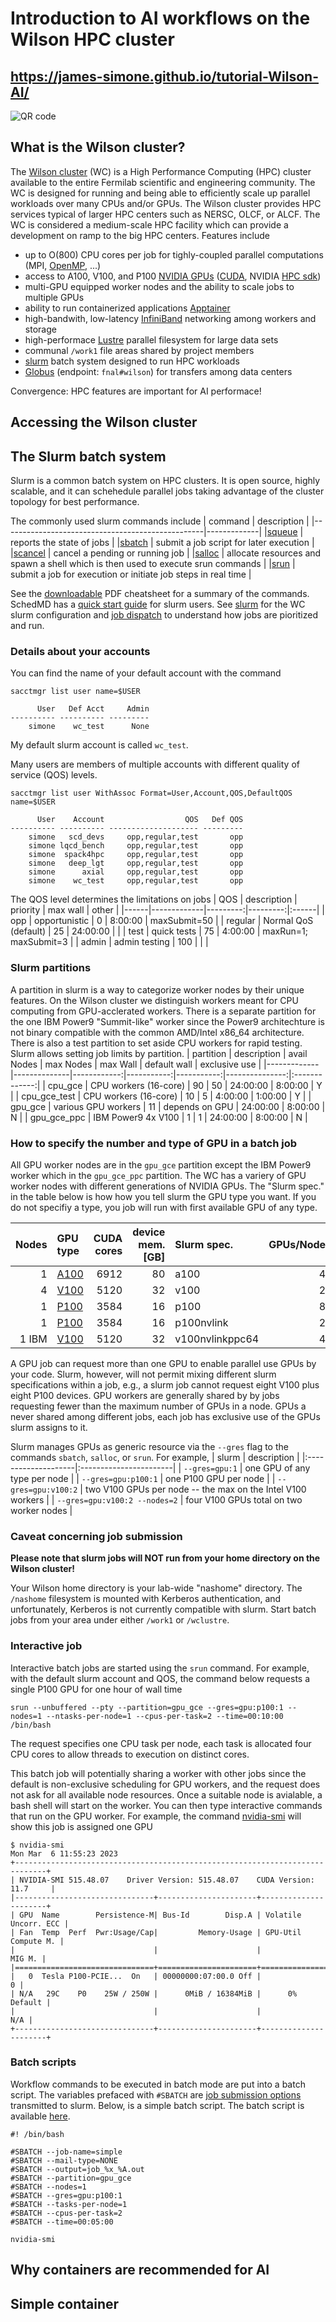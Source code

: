 # Introduction to AI workflows on the Wilson HPC cluster

## https://james-simone.github.io/tutorial-Wilson-AI/

![QR code](QR_Code_1678138121.png)

## What is the Wilson cluster?

The [Wilson cluster](https://computing.fnal.gov/wilsoncluster/) (WC) is a High Performance Computing (HPC) cluster
available to the entire Fermilab scientific and engineering community. The WC is designed for running and being able
to efficiently scale up parallel workloads over many CPUs and/or GPUs.
The Wilson cluster provides
HPC services typical of larger HPC centers such as NERSC, OLCF, or ALCF. The WC is considered a medium-scale HPC facility which
can provide a development on ramp to the big HPC centers. Features include
- up to O(800) CPU cores per job for tighly-coupled parallel computations (MPI, [OpenMP](https://www.openmp.org/), ...)
- access to A100, V100, and P100 [NVIDIA GPUs](https://www.nvidia.com/en-us/data-center/products/) ([CUDA](https://developer.nvidia.com/cuda-toolkit), NVIDIA [HPC sdk](https://developer.nvidia.com/hpc-sdk))
- multi-GPU equipped worker nodes and the ability to scale jobs to multiple GPUs
- ability to run containerized applications [Apptainer](https://apptainer.org/)
- high-bandwith, low-latency [InfiniBand](https://community.fs.com/blog/infiniband-vs-ethernet-which-is-right-for-your-data-center-network.html) networking among workers and storage
- high-performace [Lustre](https://doc.lustre.org/lustre_manual.xhtml#understandinglustre.tab1) parallel filesystem for large data sets
- communal `/work1` file areas shared by project members 
- [slurm](https://slurm.schedmd.com/SLUG18/slurm_overview.pdf) batch system designed to run HPC workloads
- [Globus](https://www.globus.org/data-transfer) (endpoint: `fnal#wilson`) for transfers among data centers

Convergence: HPC features are important for AI performace!

## Accessing the Wilson cluster


## The Slurm batch system

Slurm is a common batch system on HPC clusters. It is open source, highly scalable, and 
it can schehedule parallel jobs taking advantage of the cluster topology for best performance.

The commonly used slurm commands include
| command                                          | description |
|--------------------------------------------------|-------------|
|[squeue](https://slurm.schedmd.com/squeue.html)   | reports the state of jobs |
|[sbatch](https://slurm.schedmd.com/sbatch.html)   | submit a job script for later execution |
|[scancel](https://slurm.schedmd.com/scancel.html) | cancel a pending or running job |
|[salloc](https://slurm.schedmd.com/salloc.html)   | allocate resources and spawn a shell which is then used to execute srun commands |
|[srun](https://slurm.schedmd.com/srun.html)       | submit a job for execution or initiate job steps in real time |

See the [downloadable](https://slurm.schedmd.com/pdfs/summary.pdf) PDF cheatsheet for a summary of the commands. SchedMD has a
[quick start guide](https://slurm.schedmd.com/quickstart.html) for slurm users.
See [slurm](https://computing.fnal.gov/wilsoncluster/slurm-job-scheduler/) for the WC slurm configuration and
[job dispatch](https://computing.fnal.gov/wilsoncluster/job-dispatch-explained/) to understand how jobs are pioritized and run.

### Details about your accounts

You can find the name of your default account with the command
```
sacctmgr list user name=$USER
```
```
      User   Def Acct     Admin
---------- ---------- ---------
    simone    wc_test      None
```
My default slurm account is called `wc_test`.

Many users are members of multiple accounts with different quality of service (QOS) levels.
```
sacctmgr list user WithAssoc Format=User,Account,QOS,DefaultQOS name=$USER
```
```
      User    Account                  QOS   Def QOS
---------- ---------- -------------------- ---------
    simone   scd_devs     opp,regular,test       opp
    simone lqcd_bench     opp,regular,test       opp
    simone  spack4hpc     opp,regular,test       opp
    simone   deep_lgt     opp,regular,test       opp
    simone      axial     opp,regular,test       opp
    simone    wc_test     opp,regular,test       opp
```
The QOS level determines the limitations on jobs
| QOS  | description | priority | max wall | other |
|------|-------------|---------:|---------:|:------|
| opp  | opportunistic |  0     | 8:00:00  | maxSubmit=50 |
| regular | Normal QoS (default) | 25 | 24:00:00  |   |
| test    | quick tests  | 75 | 4:00:00 | maxRun=1; maxSubmit=3 |
| admin   | admin testing | 100 |  |  |

### Slurm partitions

A partition in slurm is a way to categorize worker nodes by their unique features. On the Wilson cluster we distinguish workers meant for CPU computing from GPU-acclerated workers. There is a separate partition for the one IBM Power9 "Summit-like" worker since the Power9 architechture is not
binary compatible with the common AMD/Intel x86_64 architecture. There is also a test partition to set aside CPU workers for rapid testing.
Slurm allows setting job limits by partition.
| partition   | description  | avail Nodes | max Nodes  |  max Wall  |  default wall  | exclusive use |
|-------------|--------------|------------:|-----------:|-----------:|---------------:|:-------------:|
| cpu_gce     | CPU workers (16-core) | 90 | 50 | 24:00:00  |  8:00:00  |  Y |
| cpu_gce_test | CPU workers (16-core) | 10 | 5 | 4:00:00  | 1:00:00 | Y |
| gpu_gce      | various GPU workers | 11 | depends on GPU | 24:00:00 | 8:00:00 | N |
| gpu_gce_ppc | IBM Power9 4x V100 | 1 | 1 | 24:00:00 | 8:00:00 | N |

### How to specify the number and type of GPU in a batch job

All GPU worker nodes are in the `gpu_gce` partition except the IBM Power9 worker which in the `gpu_gce_ppc` partition.
The WC has a variery of GPU worker nodes with different generations of NVIDIA GPUs. The "Slurm spec." in the table below is how
how you tell slurm the GPU type you want. If you do not specifiy a type, you job will run with first available GPU of
any type. 


| Nodes | GPU type | CUDA cores | device mem. [GB] | Slurm spec. | GPUs/Node | Cores/Node  |  Mem/Node [GB] |
|------:|:---------|-----------:|-----------------:|:------------|----------:|------------:|---------------:|
|  1    | [A100](https://www.nvidia.com/en-us/data-center/a100/) | 6912       |  80              | a100        |  4        |   64        |  512          |
|  4    | [V100](https://www.nvidia.com/en-us/data-center/v100/) | 5120       |  32              | v100        |  2        |   40        |   188          |
|  1    | [P100](https://www.nvidia.com/en-us/data-center/tesla-p100/) | 3584       |  16              | p100        |  8        |   16        |   768          |
|  1    | [P100](https://www.nvidia.com/en-us/data-center/tesla-p100/) | 3584       |  16              | p100nvlink  |  2        |   28        |  1000          |
|  1 IBM   | [V100](https://www.nvidia.com/en-us/data-center/v100/) | 5120       |  32             |v100nvlinkppc64 | 4     |   32(128t)  |  1000          |

A GPU job can request more than one GPU to enable parallel use GPUs by your code.
Slurm, however, will not permit mixing different slurm specifications within a job, e.g., a slurm job cannot request
eight V100 plus eight P100 devices. GPU workers are generally shared by by jobs requesting fewer than the maximum number of GPUs in a node.
GPUs a never shared among different jobs, each job has exclusive use of the GPUs slurm assigns to it.

Slurm manages GPUs as generic resource via the `--gres` flag to the commands `sbatch`, `salloc`, or `srun`. For example,
| slurm                |  description           |
|:--------------------|:-----------------------|
| `--gres=gpu:1`      | one GPU of any type per node   |
| `--gres=gpu:p100:1` | one P100 GPU per node          |
| `--gres=gpu:v100:2` | two V100 GPUs per node -- the max on the Intel V100 workers |
| `--gres=gpu:v100:2 --nodes=2` | four V100 GPUs total on two worker nodes |

### Caveat concerning job submission

**Please note that slurm jobs will NOT run from your home directory on the Wilson cluster!**

Your Wilson home directory is your lab-wide  "nashome" directory. The `/nashome` filesystem is mounted with Kerberos authentication, and
unfortunately, Kerberos is not currently compatible with slurm.
Start batch jobs from your area under either `/work1` or `/wclustre`.

### Interactive job

Interactive batch jobs are started using the `srun` command. For example, with the default slurm account and QOS, the command below
requests a single P100 GPU for one hour of wall time
```
srun --unbuffered --pty --partition=gpu_gce --gres=gpu:p100:1 --nodes=1 --ntasks-per-node=1 --cpus-per-task=2 --time=00:10:00 /bin/bash
```
The request specifies one CPU task per node, each task is allocated four CPU cores to allow threads to execution on distinct cores.

This batch job will potentially sharing a worker with other jobs since the default is non-exclusive scheduling for GPU workers, and
the request does not ask for all available node resources.
Once a suitable node is avialable, a bash shell will start on the worker. You can then type interactive commands that run on the
GPU worker. For example, the command [nvidia-smi](https://developer.nvidia.com/nvidia-system-management-interface)
will show this job is assigned one GPU
```
$ nvidia-smi
Mon Mar  6 11:55:23 2023
+-----------------------------------------------------------------------------+
| NVIDIA-SMI 515.48.07    Driver Version: 515.48.07    CUDA Version: 11.7     |
|-------------------------------+----------------------+----------------------+
| GPU  Name        Persistence-M| Bus-Id        Disp.A | Volatile Uncorr. ECC |
| Fan  Temp  Perf  Pwr:Usage/Cap|         Memory-Usage | GPU-Util  Compute M. |
|                               |                      |               MIG M. |
|===============================+======================+======================|
|   0  Tesla P100-PCIE...  On   | 00000000:07:00.0 Off |                    0 |
| N/A   29C    P0    25W / 250W |      0MiB / 16384MiB |      0%      Default |
|                               |                      |                  N/A |
+-------------------------------+----------------------+----------------------+
```


### Batch scripts

Workflow commands to be executed in batch mode are put into a batch script. The variables prefaced with `#SBATCH`
are [job submission options](https://slurm.schedmd.com/pdfs/summary.pdf) transmitted to slurm. Below, is a simple batch script. 
The batch script is available [here](https://raw.githubusercontent.com/james-simone/tutorial-Wilson-AI/main/simple_batch.sh).
```
#! /bin/bash

#SBATCH --job-name=simple
#SBATCH --mail-type=NONE
#SBATCH --output=job_%x_%A.out
#SBATCH --partition=gpu_gce
#SBATCH --nodes=1
#SBATCH --gres=gpu:p100:1
#SBATCH --tasks-per-node=1
#SBATCH --cpus-per-task=2
#SBATCH --time=00:05:00

nvidia-smi
```

## Why containers are recommended for AI


## Simple container
